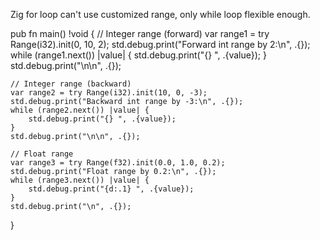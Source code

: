 Zig for loop can't use customized range, only while loop flexible enough.

pub fn main() !void {
    // Integer range (forward)
    var range1 = try Range(i32).init(0, 10, 2);
    std.debug.print("Forward int range by 2:\n", .{});
    while (range1.next()) |value| {
        std.debug.print("{} ", .{value});
    }
    std.debug.print("\n\n", .{});

    // Integer range (backward)
    var range2 = try Range(i32).init(10, 0, -3);
    std.debug.print("Backward int range by -3:\n", .{});
    while (range2.next()) |value| {
        std.debug.print("{} ", .{value});
    }
    std.debug.print("\n\n", .{});

    // Float range
    var range3 = try Range(f32).init(0.0, 1.0, 0.2);
    std.debug.print("Float range by 0.2:\n", .{});
    while (range3.next()) |value| {
        std.debug.print("{d:.1} ", .{value});
    }
    std.debug.print("\n", .{});
}
